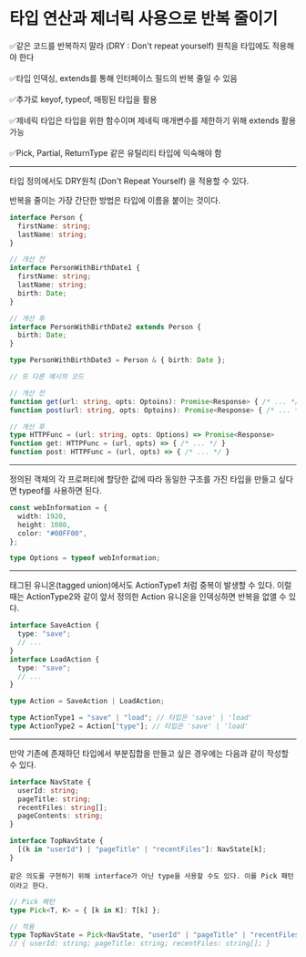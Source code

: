 # 타입 연산과 제너릭 사용으로 반복 줄이기

✅같은 코드를 반복하지 말라 (DRY : Don't repeat yourself) 원칙을 타입에도 적용해야 한다
</br>
</br>
✅타입 인덱싱, extends를 통해 인터페이스 필드의 반복 줄일 수 있음
</br>
</br>
✅추가로 keyof, typeof, 매핑된 타입을 활용
</br>
</br>
✅제네릭 타입은 타입을 위한 함수이며 제네릭 매개변수를 제한하기 위해 extends 활용 가능
</br>
</br>
✅Pick, Partial, ReturnType 같은 유틸리티 타입에 익숙해야 함

---

타입 정의에서도 DRY원칙 (Don't Repeat Yourself) 을 적용할 수 있다.

반복을 줄이는 가장 간단한 방법은 타입에 이름을 붙이는 것이다.

```ts
interface Person {
  firstName: string;
  lastName: string;
}

// 개선 전
interface PersonWithBirthDate1 {
  firstName: string;
  lastName: string;
  birth: Date;
}

// 개선 후
interface PersonWithBirthDate2 extends Person {
  birth: Date;
}

type PersonWithBirthDate3 = Person & { birth: Date };

// 또 다른 예시의 코드

// 개선 전
function get(url: string, opts: Optoins): Promise<Response> { /* ... */ }
function post(url: string, opts: Optoins): Promise<Response> { /* ... */ }

// 개선 후
type HTTPFunc = (url: string, opts: Options) => Promise<Response>
function get: HTTPFunc = (url, opts) => { /* ... */ }
function post: HTTPFunc = (url, opts) => { /* ... */ }
```

---

정의된 객체의 각 프로퍼티에 할당한 값에 따라 동일한 구조를 가진 타입을 만들고 싶다면
typeof를 사용하면 된다.

```ts
const webInformation = {
  width: 1920,
  height: 1080,
  color: "#00FF00",
};

type Options = typeof webInformation;
```

---

태그된 유니온(tagged union)에서도 ActionType1 처럼 중복이 발생할 수 있다. 이럴 때는 ActionType2와 같이 앞서 정의한 Action 유니온을 인덱싱하면 반복을 없앨 수 있다.

```ts
interface SaveAction {
  type: "save";
  // ...
}
interface LoadAction {
  type: "save";
  // ...
}

type Action = SaveAction | LoadAction;

type ActionType1 = "save" | "load"; // 타입은 'save' | 'load'
type ActionType2 = Action["type"]; // 타입은 'save' | 'load'
```

---

만약 기존에 존재하던 타입에서 부분집합을 만들고 싶은 경우에는 다음과 같이 작성할 수 있다.

```ts
interface NavState {
  userId: string;
  pageTitle: string;
  recentFiles: string[];
  pageContents: string;
}

interface TopNavState {
  [(k in "userId") | "pageTitle" | "recentFiles"]: NavState[k];
}
```

```
같은 의도를 구현하기 위해 interface가 아닌 type을 사용할 수도 있다. 이를 Pick 패턴이라고 한다.
```

```ts
// Pick 패턴
type Pick<T, K> = { [k in K]: T[k] };

// 적용
type TopNavState = Pick<NavState, "userId" | "pageTitle" | "recentFiles">;
// { userId: string; pageTitle: string; recentFiles: string[]; }
```
